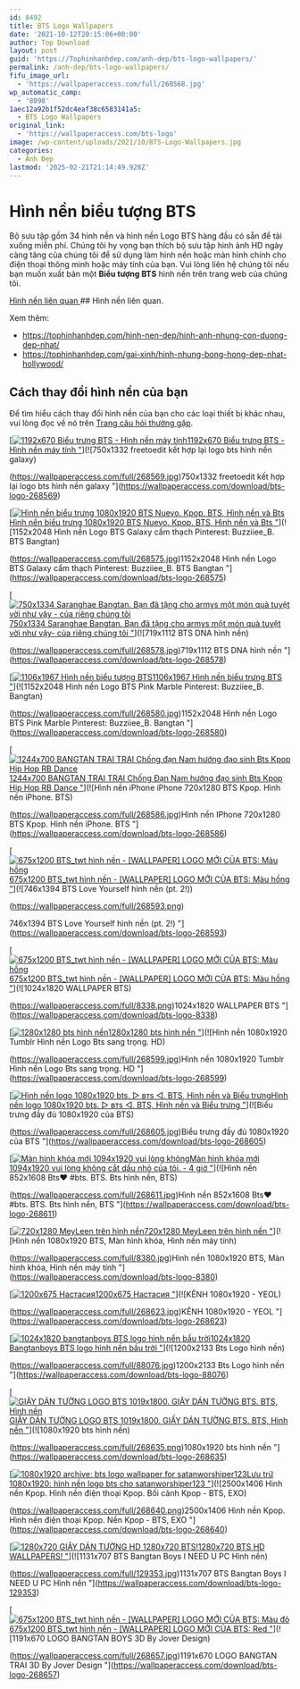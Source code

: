 ```yaml
---
id: 8492
title: BTS Logo Wallpapers
date: '2021-10-12T20:15:06+00:00'
author: Top Download
layout: post
guid: 'https://Tophinhanhdep.com/anh-dep/bts-logo-wallpapers/'
permalink: /anh-dep/bts-logo-wallpapers/
fifu_image_url:
  - 'https://wallpaperaccess.com/full/268568.jpg'
wp_automatic_camp:
  - '8098'
1aec12a92b1f52dc4eaf38c6583141a5:
  - BTS Logo Wallpapers
original_link:
  - 'https://wallpaperaccess.com/bts-logo'
image: /wp-content/uploads/2021/10/BTS-Logo-Wallpapers.jpg
categories:
  - Ảnh Đẹp
lastmod: '2025-02-21T21:14:49.928Z'
---
```

# Hình nền biểu tượng BTS

Bộ sưu tập gồm 34 hình nền và hình nền Logo BTS hàng đầu có sẵn để tải xuống miễn phí. Chúng tôi hy vọng bạn thích bộ sưu tập hình ảnh HD ngày càng tăng của chúng tôi để sử dụng làm hình nền hoặc màn hình chính cho điện thoại thông minh hoặc máy tính của bạn. Vui lòng liên hệ chúng tôi nếu bạn muốn xuất bản một **Biểu tượng BTS** hình nền trên trang web của chúng tôi.

[Hình nền liên quan ](#related) ## Hình nền liên quan.

   
 Xem thêm:

   
- <https://tophinhanhdep.com/hinh-nen-dep/hinh-anh-nhung-con-duong-dep-nhat/>
- <https://tophinhanhdep.com/gai-xinh/hinh-nhung-bong-hong-dep-nhat-hollywood/>

## Cách thay đổi hình nền của bạn

Để tìm hiểu cách thay đổi hình nền của bạn cho các loại thiết bị khác nhau, vui lòng đọc về nó trên [Trang câu hỏi thường gặp](https://tophinhanhdep.com/faq/).

  
[[![1192x670 Biểu trưng BTS - Hình nền máy tính](https://wallpaperaccess.com/full/268568.jpg)1192x670 Biểu trưng BTS - Hình nền máy tính "](https://wallpaperaccess.com/download/bts-logo-268568)](![750x1332 freetoedit kết hợp lại logo bts hình nền galaxy)

(https://wallpaperaccess.com/full/268569.jpg)750x1332 freetoedit kết hợp lại logo bts hình nền galaxy "](https://wallpaperaccess.com/download/bts-logo-268569)

[[![Hình nền biểu trưng 1080x1920 BTS Nuevo.  Kpop.  BTS, Hình nền và Bts](https://wallpaperaccess.com/full/268574.jpg)Hình nền biểu trưng 1080x1920 BTS Nuevo. Kpop. BTS, Hình nền và Bts "](https://wallpaperaccess.com/download/bts-logo-268574)](![1152x2048 Hình nền Logo BTS Galaxy cẩm thạch Pinterest: Buzziiee_B.  BTS Bangtan)

(https://wallpaperaccess.com/full/268575.jpg)1152x2048 Hình nền Logo BTS Galaxy cẩm thạch Pinterest: Buzziiee\_B. BTS Bangtan "](https://wallpaperaccess.com/download/bts-logo-268575)

[[![750x1334 Saranghae Bangtan.  Bạn đã tặng cho armys một món quà tuyệt vời như vậy - của riêng chúng tôi](https://wallpaperaccess.com/full/268577.png)750x1334 Saranghae Bangtan. Bạn đã tặng cho armys một món quà tuyệt vời như vậy- của riêng chúng tôi "](https://wallpaperaccess.com/download/bts-logo-268577)](![719x1112 BTS DNA hình nền)

(https://wallpaperaccess.com/full/268578.jpg)719x1112 BTS DNA hình nền "](https://wallpaperaccess.com/download/bts-logo-268578)

[[![1106x1967 Hình nền biểu tượng BTS](https://wallpaperaccess.com/full/268579.jpg)1106x1967 Hình nền biểu trưng BTS "](https://wallpaperaccess.com/download/bts-logo-268579)](![1152x2048 Hình nền Logo BTS Pink Marble Pinterest: Buzziiee_B.  Bangtan)

(https://wallpaperaccess.com/full/268580.jpg)1152x2048 Hình nền Logo BTS Pink Marble Pinterest: Buzziiee\_B. Bangtan "](https://wallpaperaccess.com/download/bts-logo-268580)

[[![1244x700 BANGTAN TRAI TRAI Chống đạn Nam hướng đạo sinh Bts Kpop Hip Hop RB Dance](https://wallpaperaccess.com/full/268585.jpg)1244x700 BANGTAN TRAI TRAI Chống Đạn Nam hướng đạo sinh Bts Kpop Hip Hop RB Dance "](https://wallpaperaccess.com/download/bts-logo-268585)](![Hình nền iPhone iPhone 720x1280 BTS Kpop.  Hình nền iPhone.  BTS)

(https://wallpaperaccess.com/full/268586.jpg)Hình nền IPhone 720x1280 BTS Kpop. Hình nền iPhone. BTS "](https://wallpaperaccess.com/download/bts-logo-268586)

[[![675x1200 BTS_twt hình nền - [WALLPAPER] LOGO MỚI CỦA BTS: Màu hồng](https://wallpaperaccess.com/full/268589.jpg)675x1200 BTS\_twt hình nền - \[WALLPAPER\] LOGO MỚI CỦA BTS: Màu hồng "](https://wallpaperaccess.com/download/bts-logo-268589)](![746x1394 BTS Love Yourself hình nền (pt. 2!))

(https://wallpaperaccess.com/full/268593.png)

746x1394 BTS Love Yourself hình nền (pt. 2!) "](https://wallpaperaccess.com/download/bts-logo-268593)

[[![675x1200 BTS_twt hình nền - [WALLPAPER] LOGO MỚI CỦA BTS: Màu hồng](https://wallpaperaccess.com/full/268594.jpg)675x1200 BTS\_twt hình nền - \[WALLPAPER\] LOGO MỚI CỦA BTS: Màu hồng "](https://wallpaperaccess.com/download/bts-logo-268594)](![1024x1820 WALLPAPER BTS)

(https://wallpaperaccess.com/full/8338.png)1024x1820 WALLPAPER BTS "](https://wallpaperaccess.com/download/bts-logo-8338)

[[![1280x1280 bts hình nền](https://wallpaperaccess.com/full/268596.png)1280x1280 bts hình nền "](https://wallpaperaccess.com/download/bts-logo-268596)](![Hình nền 1080x1920 Tumblr Hình nền Logo Bts sang trọng.  HD)

(https://wallpaperaccess.com/full/268599.jpg)Hình nền 1080x1920 Tumblr Hình nền Logo Bts sang trọng. HD "](https://wallpaperaccess.com/download/bts-logo-268599)

[[![Hình nền logo 1080x1920 bts.  ▷ ʙᴛs ◁.  BTS, Hình nền và Biểu trưng](https://wallpaperaccess.com/full/268602.png)Hình nền logo 1080x1920 bts. ▷ ʙᴛs ◁. BTS, Hình nền và Biểu trưng "](https://wallpaperaccess.com/download/bts-logo-268602)](![Biểu trưng đầy đủ 1080x1920 của BTS)

(https://wallpaperaccess.com/full/268605.jpg)Biểu trưng đầy đủ 1080x1920 của BTS "](https://wallpaperaccess.com/download/bts-logo-268605)

[[![Màn hình khóa mới 1094x1920 vui lòng không](https://wallpaperaccess.com/full/268606.png)Màn hình khóa mới 1094x1920 vui lòng không cắt dấu nhỏ của tôi. - 4 giờ "](https://wallpaperaccess.com/download/bts-logo-268606)](![Hình nền 852x1608 Bts❤ #bts.  BTS.  Bts hình nền, BTS)

(https://wallpaperaccess.com/full/268611.jpg)Hình nền 852x1608 Bts❤ #bts. BTS. Bts hình nền, BTS "](https://wallpaperaccess.com/download/bts-logo-268611)

[[![720x1280 MeyLeen trên hình nền](https://wallpaperaccess.com/full/268614.jpg)720x1280 MeyLeen trên hình nền "](https://wallpaperaccess.com/download/bts-logo-268614)](![Hình nền 1080x1920 BTS, Màn hình khóa, Hình nền máy tính)

(https://wallpaperaccess.com/full/8380.jpg)Hình nền 1080x1920 BTS, Màn hình khóa, Hình nền máy tính "](https://wallpaperaccess.com/download/bts-logo-8380)

[[![1200x675 Настасия](https://wallpaperaccess.com/full/268617.jpg)1200x675 Настасия "](https://wallpaperaccess.com/download/bts-logo-268617)](![KÊNH 1080x1920 - YEOL)

(https://wallpaperaccess.com/full/268623.jpg)KÊNH 1080x1920 - YEOL "](https://wallpaperaccess.com/download/bts-logo-268623)

[[![1024x1820 bangtanboys BTS logo hình nền bầu trời](https://wallpaperaccess.com/full/268625.jpg)1024x1820 Bangtanboys BTS logo hình nền bầu trời "](https://wallpaperaccess.com/download/bts-logo-268625)](![1200x2133 Bts Logo hình nền)

(https://wallpaperaccess.com/full/88076.jpg)1200x2133 Bts Logo hình nền "](https://wallpaperaccess.com/download/bts-logo-88076)

[[![GIẤY DÁN TƯỜNG LOGO BTS 1019x1800.  GIẤY DÁN TƯỜNG BTS.  BTS, Hình nền](https://wallpaperaccess.com/full/268632.jpg)GIẤY DÁN TƯỜNG LOGO BTS 1019x1800. GIẤY DÁN TƯỜNG BTS. BTS, Hình nền "](https://wallpaperaccess.com/download/bts-logo-268632)](![1080x1920 bts hình nền)

(https://wallpaperaccess.com/full/268635.png)1080x1920 bts hình nền "](https://wallpaperaccess.com/download/bts-logo-268635)

[[![1080x1920 archive: bts logo wallpaper for satanworshiper123](https://wallpaperaccess.com/full/268637.png)Lưu trữ 1080x1920: hình nền logo bts cho satanworshiper123 "](https://wallpaperaccess.com/download/bts-logo-268637)](![2500x1406 Hình nền Kpop.  Hình nền điện thoại Kpop.  Bối cảnh Kpop - BTS, EXO)

(https://wallpaperaccess.com/full/268640.png)2500x1406 Hình nền Kpop. Hình nền điện thoại Kpop. Nền Kpop - BTS, EXO "](https://wallpaperaccess.com/download/bts-logo-268640)

[[![1280x720 GIẤY DÁN TƯỜNG HD 1280x720 BTS!](https://wallpaperaccess.com/full/268648.jpg)1280x720 BTS HD WALLPAPERS! "](https://wallpaperaccess.com/download/bts-logo-268648)](![1131x707 BTS Bangtan Boys I NEED U PC Hình nền)

(https://wallpaperaccess.com/full/129353.jpg)1131x707 BTS Bangtan Boys I NEED U PC Hình nền "](https://wallpaperaccess.com/download/bts-logo-129353)

[[![675x1200 BTS_twt hình nền - [WALLPAPER] LOGO MỚI CỦA BTS: Màu đỏ](https://wallpaperaccess.com/full/268656.jpg)675x1200 BTS\_twt hình nền - \[WALLPAPER\] LOGO MỚI CỦA BTS: Red "](https://wallpaperaccess.com/download/bts-logo-268656)](![1191x670 LOGO BANGTAN BOYS 3D By Jover Design)

(https://wallpaperaccess.com/full/268657.jpg)1191x670 LOGO BANGTAN TRAI 3D By Jover Design "](https://wallpaperaccess.com/download/bts-logo-268657)
